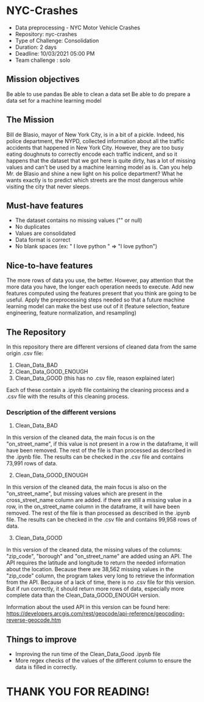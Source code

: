 # NYC-Crashes

- Data preprocessing - NYC Motor Vehicle Crashes
- Repository: nyc-crashes
- Type of Challenge: Consolidation
- Duration: 2 days
- Deadline: 10/03/2021 05:00 PM
- Team challenge : solo

## Mission objectives

Be able to use pandas
Be able to clean a data set
Be able to do prepare a data set for a machine learning model

## The Mission
Bill de Blasio, mayor of New York City, is in a bit of a pickle. Indeed, his police department, the NYPD, collected information about all the traffic accidents that happened in New York City. However, they are too busy eating doughnuts to correctly encode each traffic indicent, and so it happens that the dataset that we got here is quite dirty, has a lot of missing values and can't be used by a machine learning model as is. Can you help Mr. de Blasio and shine a new light on his police department? What he wants exactly is to predict which streets are the most dangerous while visiting the city that never sleeps.


## Must-have features

- The dataset contains no missing values ("" or null)
- No duplicates
- Values are consolidated
- Data format is correct
- No blank spaces (ex: " I love python " => "I love python")

## Nice-to-have features

The more rows of data you use, the better. However, pay attention that the more data you have, the longer each operation needs to execute.
Add new features computed using the features present that you think are going to be useful.
Apply the preprocessing steps needed so that a future machine learning model can make the best use out of it (feature selection, feature engineering, feature normalization, and resampling)

## The Repository

In this repository there are different versions of cleaned data from the same origin .csv file:
1. Clean_Data_BAD
2. Clean_Data_GOOD_ENOUGH
3. Clean_Data_GOOD (this has no .csv file, reason explained later)

Each of these contain a .ipynb file containing the cleaning process and a .csv file with the results of this cleaning process.

### Description of the different versions

1. Clean_Data_BAD

In this version of the cleaned data, the main focus is on the "on_street_name", if this value is not present in a row in the dataframe, it will have been removed. The rest of the file is than processed as described in the .ipynb file. The results can be checked in the .csv file and contains 73,991 rows of data.

2. Clean_Data_GOOD_ENOUGH

In this version of the cleaned data, the main focus is also on the "on_street_name", but missing values which are present in the cross_street_name column are added. if there are still a missing value in a row, in the on_street_name column in the dataframe, it will have been removed. The rest of the file is than processed as described in the .ipynb file. The results can be checked in the .csv file and contains 99,958 rows of data.

3. Clean_Data_GOOD

In this version of the cleaned data, the missing values of the columns: "zip_code", "borough" and "on_street_name" are added using an API. The API requires the latitude and longitude to return the needed information about the location. Because there are 38,562 missing values in the "zip_code" column, the program takes very long to retrieve the information from the API. Because of a lack of time, there is no .csv file for this version. But if run correctly, it should return more rows of data, especially more complete data than the Clean_Data_GOOD_ENOUGH version.

Information about the used API in this version can be found here: https://developers.arcgis.com/rest/geocode/api-reference/geocoding-reverse-geocode.htm

## Things to improve

- Improving the run time of the Clean_Data_Good .ipynb file
- More regex checks of the values of the different column to ensure the data is filled in correctly.

# THANK YOU FOR READING!

